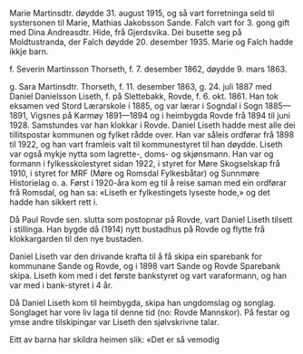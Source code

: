 Marie Martinsdtr. døydde 31. august 1915, og så vart forretninga seld til systersonen til Marie, Mathias Jakobsson Sande. Falch vart for 3. gong gift med Dina Andreasdtr. Hide, frå Gjerdsvika. Dei busette seg på Moldtustranda, der Falch døydde 20. desember 1935. Marie og Falch hadde ikkje barn.

f. Severin Martinsson Thorseth, f. 7. desember 1862, døydde 9. mars 1863.

g. Sara Martinsdtr. Thorseth, f. 11. desember 1863, g. 24. juli 1887 med Daniel Danielsson Liseth, f. på Slettebakk, Rovde, f. 6. okt. 1861. Han tok eksamen ved Stord Lærarskole i 1885, og var lærar i Sogndal i Sogn 1885—1891, Vigsnes på Karmøy 1891—1894 og i heimbygda Rovde frå 1894 til juni 1928. Samstundes var han klokkar i Rovde. Daniel Liseth hadde mest alle dei tillitspostar kommunen og fylket rådde over. Han var såleis ordførar frå 1898 til 1922, og han vart framleis valt til kommunestyret til han døydde. Liseth var også mykje nytta som lagrette-, doms- og skjønsmann. Han var og formann i fylkesskolestyret sidan 1922, i styret for Møre Skogselskap frå 1910, i styret for MRF (Møre og Romsdal Fylkesbåtar) og Sunnmøre Historielag o. a. Først i 1920-åra kom eg til å reise saman med ein ordførar frå Romsdal, og han sa: «Liseth er fylkestingets lyseste hode,» og det hadde han sikkert rett i.

Då Paul Rovde sen. slutta som postopnar på Rovde, vart Daniel Liseth tilsett i stillinga. Han bygde då (1914) nytt bustadhus på Rovde og flytte frå klokkargarden til den nye bustaden.

Daniel Liseth var den drivande krafta til å få skipa ein sparebank for kommunane Sande og Rovde, og i 1898 vart Sande og Rovde Sparebank skipa. Liseth kom med i det første bankstyret og vart varaformann, og han var med i bank-styret i 4 år.

Då Daniel Liseth kom til heimbygda, skipa han ungdomslag og songlag. Songlaget har vore liv laga til denne tid (no: Rovde Mannskor). På festar og ymse andre tilskipingar var Liseth den sjølvskrivne talar.

Eitt av barna har skildra heimen slik: «Det er så vemodig